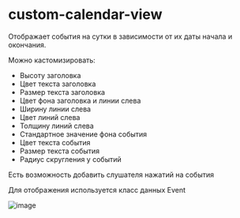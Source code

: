 # custom-calendar-view

Отображает события на сутки в зависимости от их даты начала и окончания. 

Можно кастомизировать:
- Высоту заголовка
- Цвет текста заголовка
- Размер текста заголовка
- Цвет фона заголовка и линии слева
- Ширину линии слева
- Цвет линий слева
- Толщину линий слева
- Стандартное значение фона события
- Цвет текста события
- Размер текста события
- Радиус скругления у событий

Есть возможность добавить слушателя нажатий на события

Для отображения используется класс данных Event


![image](https://user-images.githubusercontent.com/52033075/162167128-a88111ea-2c6b-4139-8bbc-6d901371c117.png)

